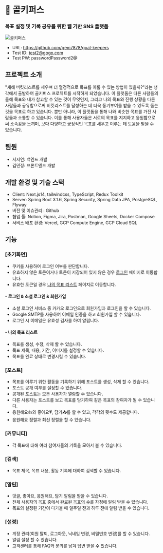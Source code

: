 # 📝 골키퍼스 
### 목표 설정 및 기록 공유를 위한 웹 기반 SNS 플랫폼

![골키퍼스](https://github.com/gem7878/goal-keepers/assets/100185951/bc536abf-7e7f-4c71-b638-3051cbab6c52)


- URL: https://github.com/gem7878/goal-keepers
- Test ID: test2@gogo.com
- Test PW: passwordPassword2@

## 프로젝트 소개
"새해 버킷리스트를 세우며 더 열정적으로 목표를 이룰 수 있는 방법이 있을까?"라는 생각에서 출발하여 골키퍼스 프로젝트를 시작하게 되었습니다. 이 플랫폼은 다른 사람들의 올해 목표와 내가 참고할 수 있는 것이 무엇인지, 그리고 나의 목표와 진행 상황을 다른 사람들과 공유함으로써 버킷리스트를 달성하는 데 더욱 동기부여를 받을 수 있도록 돕는 것을 목표로 하고 있습니다. 뿐만 아니라, 이 플랫폼을 통해 나와 비슷한 목표를 가진 사람들과 소통할 수 있습니다. 이를 통해 사용자들은 서로의 목표를 지지하고 응원함으로써 소속감을 느끼며, 보다 다양하고 긍정적인 목표를 세우고 이루는 데 도움을 받을 수 있습니다.

## 팀원
- 서지연: 백엔드 개발
- 김민정: 프론트엔드 개발

## 개발 환경 및 기술 스택
- Client: Next.js14, tailwindcss, TypeScript, Redux Toolkit
- Server: Spring Boot 3.1.6, Spring Security, Spring Data JPA, PostgreSQL, Flyway
- 버전 및 이슈관리 : Github
- 협업 툴: Notion, Figma, Jira, Postman, Google Sheets, Docker Compose
- 서비스 배포 환경: Vercel, GCP Compute Engine, GCP Cloud SQL

## 기능
### [초기화면]
- 쿠키를 사용하여 로그인 여부를 판단합니다.
- 유효하지 않은 토큰이거나 토큰이 저장되어 있지 않은 경우 <ins>로그인</ins> 페이지로 이동합니다.
- 유효한 토큰일 경우 <ins>나의 목표 리스트</ins> 페이지로 이동합니다.

#### - 로그인 & 소셜 로그인 & 회원가입
- 소셜 로그인 서비스 중 카카오 로그인으로 회원가입과 로그인을 할 수 있습니다.
- Google SMTP를 사용하여 이메일 인증을 하고 회원가입 할 수 있습니다.
- 로그인 시 이메일은 유효성 검사를 하여 알립니다.

#### - 나의 목표 리스트
- 목표를 생성, 수정, 삭제 할 수 있습니다.
- 목표 제목, 내용, 기간, 이미지를 설정할 수 있습니다.
- 목표를 완료 상태로 변경시킬 수 있습니다.

### [포스트]
- 목표를 이루기 위한 활동을 기록하기 위해 포스트를 생성, 삭제 할 수 있습니다.
- 포스트 공개 여부를 설정할 수 있습니다.
- 공개된 포스트는 모든 사용자가 열람할 수 있습니다.
- 다른 사용자는 포스트를 보고 목표를 담기하여 같은 목표의 참여자가 될 수 있습니다.
- 응원해요👍와 좋아요💗, 담기📥를 할 수 있고, 각각의 횟수도 제공합니다.
- 응원해요 정렬과 최신 정렬을 할 수 있습니다.

### [커뮤니티]
- 각 목표에 대해 여러 참여자들의 기록을 모아서 볼 수 있습니다.

### [검색]
- 목표 제목, 목표 내용, 활동 기록에 대하여 검색할 수 있습니다.

### [알림]
- 댓글, 좋아요, 응원해요, 담기 알림을 받을 수 있습니다.
- 전체 사용자의 목표 중에서 <ins>완료된 목표의 수</ins>를 자정에 알림 받을 수 있습니다.
- 목표의 설정된 기간이 다가올 때 일주일 전과 하루 전에 알림 받을 수 있습니다.

### [설정]
- 계정 관리(회원 탈퇴, 로그아웃, 닉네임 변경, 비밀번호 변경)를 할 수 있습니다.
- 알림 설정 할 수 있습니다.
- 고객센터를 통해 FAQ와 문의를 남겨 답변 받을 수 있습니다.


